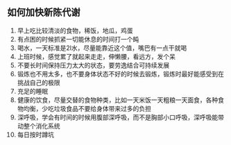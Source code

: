 ## 如何加快新陈代谢

1. 早上吃比较清淡的食物，稀饭，地瓜，鸡蛋
2. 有点困的时候抓紧一切能休息的时间打一个盹
3. 喝水，一天标准是2l水，尽量能靠近这个值，嘴巴有一点干就喝
4. 上班时候，感觉累了就起来走走，伸懒腰，看远方，发个呆
5. 不要长时间保持压力太大的状态，要劳逸结合可持续发展
6. 锻炼也不用太多，也不要身体状态不好的时候去锻炼，锻炼时最好能感受到在挑战自己的极限
7. 充足的睡眠
8. 健康的饮食，尽量交替的食物种类，比如一天米饭一天粗粮一天面食，各种食物均衡，少吃垃圾食品不要给身体带来过多的负担
9. 深呼吸，学会有时间的时候用腹部深呼吸，而不是胸部小口呼吸，深呼吸能带动整个消化系统
10. 每日按时蹲坑

